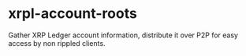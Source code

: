 # xrpl-account-roots
Gather XRP Ledger account information, distribute it over P2P for easy access by non rippled clients.

